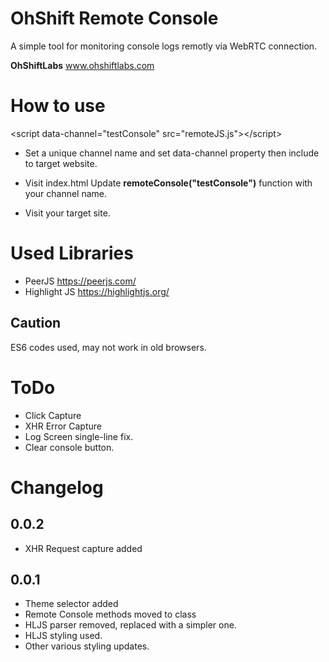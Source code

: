 # OhShift Remote Console
A simple tool for monitoring console logs remotly via WebRTC connection.

**OhShiftLabs** www.ohshiftlabs.com

# How to use
\<script data-channel="testConsole" src="remoteJS.js">\</script>
- Set a unique channel name and set data-channel property then include to target website.

- Visit index.html Update **remoteConsole("testConsole")** function with your channel name. 

- Visit your target site.



# Used Libraries
- PeerJS https://peerjs.com/
- Highlight JS https://highlightjs.org/


## Caution
ES6 codes used, may not work in old browsers.

# ToDo
- Click Capture
- XHR Error Capture
- Log Screen single-line fix.
- Clear console button.

# Changelog 

## 0.0.2
- XHR Request capture added

## 0.0.1
- Theme selector added
- Remote Console methods moved to class
- HLJS parser removed, replaced with a simpler one.
- HLJS styling used.
- Other various styling updates.